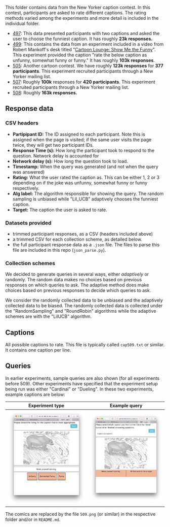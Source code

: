 This folder contains data from the New Yorker caption contest. In this contest,
participants are asked to rate different captions. The rating methods varied
among the experiments and more detail is included in the individual folder.

* [497]: This data presented participants with two captions and asked the user
  to choose the funniest caption. It has roughly **23k responses.**
* [499]: This contains the data from an experiment included in a video from
  Robert Mankoff's desk titled "[Cartoon Lounge: Show Me the Funny]". This
  experiment provided the caption "rate the below caption as unfunny, somewhat
  funny or funny." It has roughly **103k responses**.
* [505]: Another cartoon contest. We have roughly **123k responses** for **377
  participants**. This experiment recruited participants through a New Yorker
  mailing list.
* [507]: Roughly **100k** responses for **420 participants**. This experiment
  recruited participants through a New Yorker mailing list.
* [508]: Roughly **163k responses.**

[508]:508/

## Response data
### CSV headers
* **Partipipant ID:** The ID assigned to each participant. Note this is
  assigned when the page is visited; if the same user visits the page twice,
  they will get two participant IDs.
* **Response Time (s):** How long the participant took to respond to the
  question. Network delay is accounted for
* **Network delay (s):** How long the question took to load.
* **Timestamp:** When the query was generated (and not when the query was
  answered)
* **Rating:** What the user rated the caption as. This can be either 1, 2 or 3
  depending on if the joke was unfunny, somewhat funny or funny respectively.
* **Alg label:** The algorithm responsible for showing the query. The random
  sampling is unbiased while "Lil_UCB" adaptively chooses the funniest caption.
* **Target:** The caption the user is asked to rate.

### Datasets provided
* trimmed participant responses, as a CSV (headers included above)
* a trimmed CSV for each collection scheme, as detailed below.
* the full participant response data as a `.json` file. The files to parse this
  file are included in this repo (`json_parse.py`).

### Collection schemes
We decided to generate queries in several ways, either *adaptively* or
randomly. The random data makes no choices based on previous responses on which
queries to ask. The adaptive method does make choices based on previous
responses to decide which queries to ask.

We consider the randomly collected data to be unbiased and the adaptively
collected data to be biased. The randomly collected data is collected under the
"RandomSampling" and "RoundRobin" algorithms while the adaptive schemes are
with the "LilUCB" algorithm.

## Captions
All possible captions to rate. This file is typically called `cap509.txt` or
similar. It contains one caption per line.

## Queries
In earlier experiments, sample queries are also shown (for all experiments
before 509). Other experiments have specified that the experiment setup being
run was either "Cardinal" or "Dueling". In these two experiments, example
captions are below:

| Experiment type         | Example query          |
| :------:                | :-----:                |
| ![](query_cardinal.png) | ![](query_dueling.png) |

The comics are replaced by the file `509.png` (or similar) in the respective
folder and/or in `README.md`.

[499]:499/
[497]:497/
[505]:505/
[507]:507/
[Cartoon Lounge: Show Me the Funny]:http://www.newyorker.com/cartoons/bob-mankoff/cartoon-lounge-show-me-the-funny
